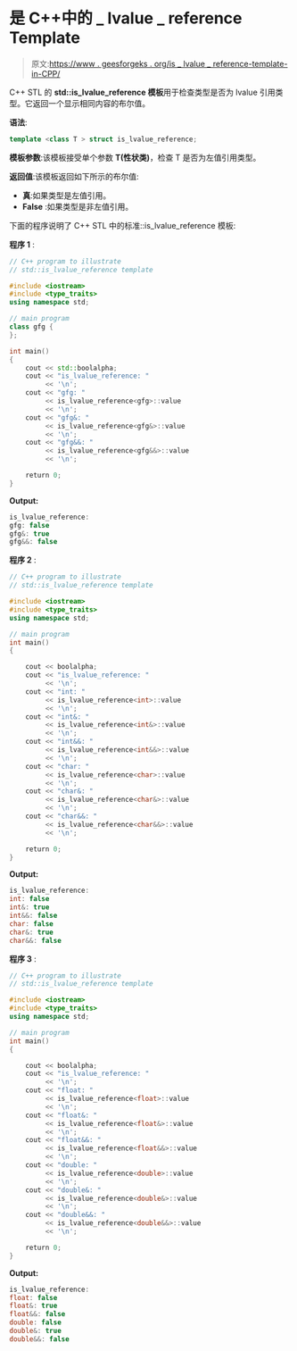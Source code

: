 # 是 C++中的 _ lvalue _ reference Template

> 原文:[https://www . geesforgeks . org/is _ lvalue _ reference-template-in-CPP/](https://www.geeksforgeeks.org/is_lvalue_reference-template-in-cpp/)

C++ STL 的 **std::is_lvalue_reference 模板**用于检查类型是否为 lvalue 引用类型。它返回一个显示相同内容的布尔值。

**语法**:

```cpp
template <class T > struct is_lvalue_reference;
```

**模板参数**:该模板接受单个参数 **T(性状类)**，检查 T 是否为左值引用类型。

**返回值**:该模板返回如下所示的布尔值:

*   **真**:如果类型是左值引用。
*   **False** :如果类型是非左值引用。

下面的程序说明了 C++ STL 中的标准::is_lvalue_reference 模板:

**程序 1** :

```cpp
// C++ program to illustrate
// std::is_lvalue_reference template

#include <iostream>
#include <type_traits>
using namespace std;

// main program
class gfg {
};

int main()
{
    cout << std::boolalpha;
    cout << "is_lvalue_reference: "
         << '\n';
    cout << "gfg: "
         << is_lvalue_reference<gfg>::value
         << '\n';
    cout << "gfg&: "
         << is_lvalue_reference<gfg&>::value
         << '\n';
    cout << "gfg&&: "
         << is_lvalue_reference<gfg&&>::value
         << '\n';

    return 0;
}
```

**Output:**

```cpp
is_lvalue_reference: 
gfg: false
gfg&: true
gfg&&: false

```

**程序 2** :

```cpp
// C++ program to illustrate
// std::is_lvalue_reference template

#include <iostream>
#include <type_traits>
using namespace std;

// main program
int main()
{

    cout << boolalpha;
    cout << "is_lvalue_reference: "
         << '\n';
    cout << "int: "
         << is_lvalue_reference<int>::value
         << '\n';
    cout << "int&: "
         << is_lvalue_reference<int&>::value
         << '\n';
    cout << "int&&: "
         << is_lvalue_reference<int&&>::value
         << '\n';
    cout << "char: "
         << is_lvalue_reference<char>::value
         << '\n';
    cout << "char&: "
         << is_lvalue_reference<char&>::value
         << '\n';
    cout << "char&&: "
         << is_lvalue_reference<char&&>::value
         << '\n';

    return 0;
}
```

**Output:**

```cpp
is_lvalue_reference: 
int: false
int&: true
int&&: false
char: false
char&: true
char&&: false

```

**程序 3** :

```cpp
// C++ program to illustrate
// std::is_lvalue_reference template

#include <iostream>
#include <type_traits>
using namespace std;

// main program
int main()
{

    cout << boolalpha;
    cout << "is_lvalue_reference: "
         << '\n';
    cout << "float: "
         << is_lvalue_reference<float>::value
         << '\n';
    cout << "float&: "
         << is_lvalue_reference<float&>::value
         << '\n';
    cout << "float&&: "
         << is_lvalue_reference<float&&>::value
         << '\n';
    cout << "double: "
         << is_lvalue_reference<double>::value
         << '\n';
    cout << "double&: "
         << is_lvalue_reference<double&>::value
         << '\n';
    cout << "double&&: "
         << is_lvalue_reference<double&&>::value
         << '\n';

    return 0;
}
```

**Output:**

```cpp
is_lvalue_reference: 
float: false
float&: true
float&&: false
double: false
double&: true
double&&: false

```